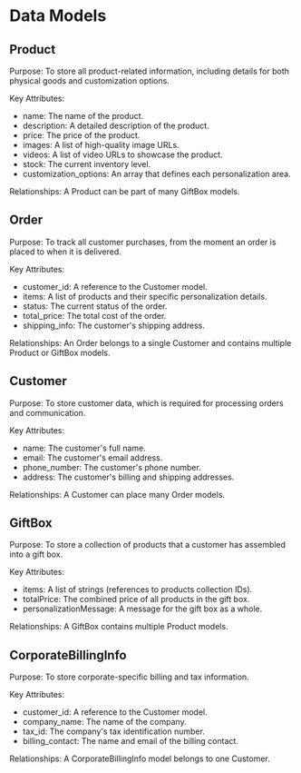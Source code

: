 # Data Models

## Product

Purpose: To store all product-related information, including details for both physical goods and customization options.

Key Attributes:
- name: The name of the product.
- description: A detailed description of the product.
- price: The price of the product.
- images: A list of high-quality image URLs.
- videos: A list of video URLs to showcase the product.
- stock: The current inventory level.
- customization_options: An array that defines each personalization area.

Relationships: A Product can be part of many GiftBox models.

## Order

Purpose: To track all customer purchases, from the moment an order is placed to when it is delivered.

Key Attributes:
- customer_id: A reference to the Customer model.
- items: A list of products and their specific personalization details.
- status: The current status of the order.
- total_price: The total cost of the order.
- shipping_info: The customer's shipping address.

Relationships: An Order belongs to a single Customer and contains multiple Product or GiftBox models.

## Customer

Purpose: To store customer data, which is required for processing orders and communication.

Key Attributes:
- name: The customer's full name.
- email: The customer's email address.
- phone_number: The customer's phone number.
- address: The customer's billing and shipping addresses.

Relationships: A Customer can place many Order models.

## GiftBox

Purpose: To store a collection of products that a customer has assembled into a gift box.

Key Attributes:
- items: A list of strings (references to products collection IDs).
- totalPrice: The combined price of all products in the gift box.
- personalizationMessage: A message for the gift box as a whole.

Relationships: A GiftBox contains multiple Product models.

## CorporateBillingInfo

Purpose: To store corporate-specific billing and tax information.

Key Attributes:
- customer_id: A reference to the Customer model.
- company_name: The name of the company.
- tax_id: The company's tax identification number.
- billing_contact: The name and email of the billing contact.

Relationships: A CorporateBillingInfo model belongs to one Customer.
